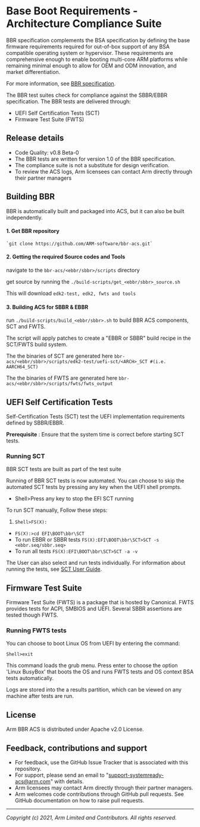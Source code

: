 # Base Boot Requirements - Architecture Compliance Suite
BBR specification complements the BSA specification by defining the base firmware requirements
required for out-of-box support of any BSA compatible operating system or hypervisor. These requirements are comprehensive enough
to enable booting multi-core ARM platforms while remaining minimal enough to allow for OEM and ODM innovation, and
market differentiation.

For more information, see [BBR specification](https://developer.arm.com/documentation/den0044/latest).

The BBR test suites check for compliance against the SBBR/EBBR specification. The BBR tests are delivered through:
  - UEFI Self Certification Tests (SCT)
  - Firmware Test Suite (FWTS)

## Release details
- Code Quality: v0.8 Beta-0
- The BBR tests are written for version 1.0 of the BBR specification.
- The compliance suite is not a substitute for design verification.
- To review the ACS logs, Arm licensees can contact Arm directly through their partner managers


## Building BBR
BBR is automatically built and packaged into ACS, but it can also be built independently.

#### 1.  Get BBR repository 
    `git clone https://github.com/ARM-software/bbr-acs.git` 

#### 2. Getting the required Source codes and Tools 
navigate to the `bbr-acs/<ebbr/sbbr>/scripts` directory

get source by running the
`./build-scripts/get_<ebbr/sbbr>_source.sh`

This will download `edk2-test, edk2, fwts and tools`

#### 3. Building ACS for SBBR & EBBR
 run
`./build-scripts/build_<ebbr/sbbr>.sh`
to build BBR ACS components, SCT and FWTS.

The script will apply  patches to create a "EBBR or SBBR" build recipe in the SCT/FWTS build system.

The the binaries of SCT are generated here
    `bbr-acs/<ebbr/sbbr>/scripts/edk2-test/uefi-sct/<ARCH>_SCT #(i.e. AARCH64_SCT)`

The the binaries of FWTS are generated here
    `bbr-acs/<ebbr/sbbr>/scripts/fwts/fwts_output`


## UEFI Self Certification Tests
Self-Certification Tests (SCT) test the UEFI implementation requirements defined by SBBR/EBBR. 

**Prerequisite** : Ensure that the system time is correct before starting SCT tests.

### Running SCT
BBR SCT tests are built as part of the test suite <br />

Running of BBR SCT tests is now automated. You can choose to skip the automated SCT tests by pressing any key when the UEFI shell prompts.

- Shell>Press any key to stop the EFI SCT running

To run SCT manually, Follow these steps:


1. `Shell>FS(X):`
- `FS(X):>cd EFI\BOOT\bbr\SCT`
- To run EBBR or SBBR tests
 `FS(X):EFI\BOOT\bbr\SCT>SCT -s <ebbr.seq/sbbr.seq>`
 - To run all tests
 `FS(X):EFI\BOOT\bbr\SCT>SCT -a -v`
 

The User can also select and run tests individually. For information about running the tests, see [SCT User Guide](http://www.uefi.org/testtools).


## Firmware Test Suite
Firmware Test Suite (FWTS) is a package that is hosted by Canonical. FWTS provides tests for ACPI, SMBIOS and UEFI.
Several SBBR assertions are tested though FWTS.

### Running FWTS tests

You can choose to boot Linux OS from UEFI by entering the command:

`Shell>exit`

This command loads the grub menu. Press enter to choose the option 'Linux BusyBox' that boots the OS and runs FWTS tests and OS context BSA tests automatically. <br />

Logs are stored into the a results partition, which can be viewed on any machine after tests are run. 


## License
 
Arm BBR ACS is distributed under Apache v2.0 License.


## Feedback, contributions and support

 - For feedback, use the GitHub Issue Tracker that is associated with this repository.
 - For support, please send an email to "support-systemready-acs@arm.com" with details.
 - Arm licensees may contact Arm directly through their partner managers.
 - Arm welcomes code contributions through GitHub pull requests. See GitHub documentation on how to raise pull requests.

--------------

*Copyright (c) 2021, Arm Limited and Contributors. All rights reserved.*
